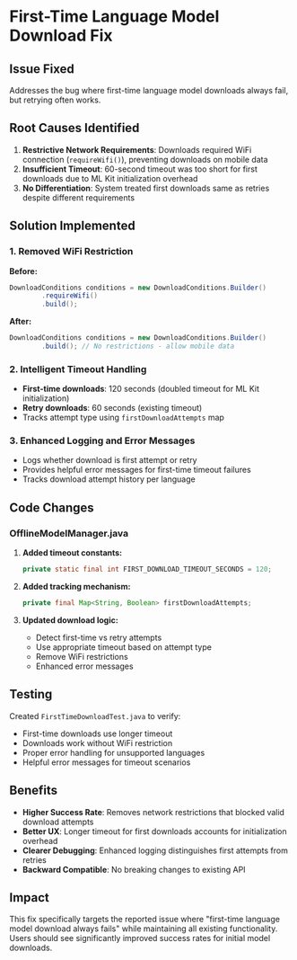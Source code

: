 # First-Time Language Model Download Fix

## Issue Fixed
Addresses the bug where first-time language model downloads always fail, but retrying often works.

## Root Causes Identified
1. **Restrictive Network Requirements**: Downloads required WiFi connection (`requireWifi()`), preventing downloads on mobile data
2. **Insufficient Timeout**: 60-second timeout was too short for first downloads due to ML Kit initialization overhead  
3. **No Differentiation**: System treated first downloads same as retries despite different requirements

## Solution Implemented

### 1. Removed WiFi Restriction
**Before:**
```java
DownloadConditions conditions = new DownloadConditions.Builder()
        .requireWifi()
        .build();
```

**After:**
```java
DownloadConditions conditions = new DownloadConditions.Builder()
        .build(); // No restrictions - allow mobile data
```

### 2. Intelligent Timeout Handling
- **First-time downloads**: 120 seconds (doubled timeout for ML Kit initialization)
- **Retry downloads**: 60 seconds (existing timeout)
- Tracks attempt type using `firstDownloadAttempts` map

### 3. Enhanced Logging and Error Messages
- Logs whether download is first attempt or retry
- Provides helpful error messages for first-time timeout failures
- Tracks download attempt history per language

## Code Changes

### OfflineModelManager.java
1. **Added timeout constants:**
   ```java
   private static final int FIRST_DOWNLOAD_TIMEOUT_SECONDS = 120;
   ```

2. **Added tracking mechanism:**
   ```java
   private final Map<String, Boolean> firstDownloadAttempts;
   ```

3. **Updated download logic:**
   - Detect first-time vs retry attempts
   - Use appropriate timeout based on attempt type
   - Remove WiFi restrictions
   - Enhanced error messages

## Testing
Created `FirstTimeDownloadTest.java` to verify:
- First-time downloads use longer timeout
- Downloads work without WiFi restriction  
- Proper error handling for unsupported languages
- Helpful error messages for timeout scenarios

## Benefits
- **Higher Success Rate**: Removes network restrictions that blocked valid download attempts
- **Better UX**: Longer timeout for first downloads accounts for initialization overhead
- **Clearer Debugging**: Enhanced logging distinguishes first attempts from retries
- **Backward Compatible**: No breaking changes to existing API

## Impact
This fix specifically targets the reported issue where "first-time language model download always fails" while maintaining all existing functionality. Users should see significantly improved success rates for initial model downloads.